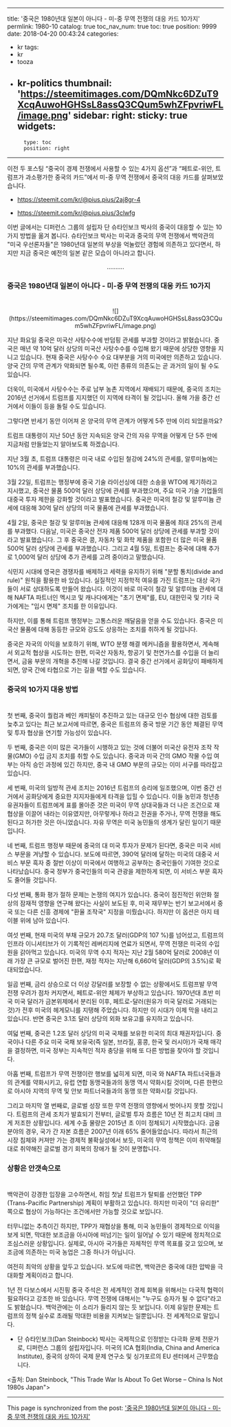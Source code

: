 
---
title: '중국은 1980년대 일본이 아니다 - 미-중 무역 전쟁의 대응 카드 10가지'
permlink: 1980-10
catalog: true
toc_nav_num: true
toc: true
position: 9999
date: 2018-04-20 00:43:24
categories:
- kr
tags:
- kr
- tooza
- kr-politics
thumbnail: 'https://steemitimages.com/DQmNkc6DZuT9XcqAuwoHGHSsL8assQ3CQum5whZFpvriwFL/image.png'
sidebar:
    right:
        sticky: true
widgets:
    -
        type: toc
        position: right
---


이전 두 포스팅 “중국이 경제 전쟁에서 사용할 수 있는 4가지 옵션”과 “페트로-위안, 트럼프가 과소평가한 중국의 카드”에서 미-중 무역 전쟁에서 중국의 대응 카드를 살펴보았습니다. 
  
- https://steemit.com/kr/@pius.pius/2aj8gr-4 

- https://steemit.com/kr/@pius.pius/3clwfg
  
이번 글에서는 디퍼런스 그룹의 설립자 단 슈타인보크 박사의 중국이 대응할 수 있는 10가지 방법을 옮겨 봅니다. 슈타인보크 박사는 미국과 중국의 무역 전쟁에서 백악관의 "미국 우선론자들"은 1980년대 일본의 부상을 억눌렀던 경험에 의존하고 있다면서, 하지만 지금 중국은 예전의 일본 같은 모습이 아니라고 합니다.
  
<center>
..........
</center>
 
### 중국은 1980년대 일본이 아니다 - 미-중 무역 전쟁의 대응 카드 10가지
# 
<center>
![](https://steemitimages.com/DQmNkc6DZuT9XcqAuwoHGHSsL8assQ3CQum5whZFpvriwFL/image.png)
</center>

지난 화요일 중국은 미국산 사탕수수에 반덤핑 관세를 부과할 것이라고 밝혔습니다. 중국은 매년 약 10억 달러 상당의 미국산 사탕수수를 수입해 왔기 때문에 상당한 영향을 지니고 있습니다. 현재 중국은 사탕수수 수요 대부분을 거의 미국에만 의존하고 있습니다. 양국 간의 무역 관계가 악화되면 될수록, 이런 종류의 의존도는 곧 과거의 일이 될 수도 있습니다.
  
더욱이, 미국에서 사탕수수는 주로 남부 농촌 지역에서 재배되기 때문에, 중국의 조치는 2016년 선거에서 트럼프를 지지했던 이 지역에 타격이 될 것입니다. 올해 가을 중간 선거에서 이들이 등을 돌릴 수도 있습니다. 
  
그렇다면 반세기 동안 이어져 온 양국의 무역 관계가 어떻게 5주 만에 이리 되었을까요? 
  
트럼프 대통령이 지난 50년 동안 지속되온 양국 간의 자유 무역을 어떻게 단 5주 만에 지금처럼 만들었는지 알아보도록 하겠습니다. 
  
지난 3월 초, 트럼프 대통령은 미국 내로 수입된 철강에 24%의 관세를, 알루미늄에는 10%의 관세를 부과했습니다.
  
3월 22일, 트럼프는 행정부에 중국 기술 라이선싱에 대한 소송을 WTO에 제기하라고 지시했고, 중국산 물품 500억 달러 상당에 관세를 부과했으며, 주요 미국 기술 기업들의 대중국 투자 제한을 강화할 것이라고 발표했습니다. 중국은 미국의 철강 및 알루미늄 관세에 대응해 30억 달러 상당의 미국 물품에 관세를 부과했습니다.
  
4월 2일, 중국은 철강 및 알루미늄 관세에 대응해 128개 미국 물품에 최대 25%의 관세를 부과했다. 다음날, 미국은 중국산 전자 제품 500억 달러 상당에 관세를 부과할 것이라고 발표했습니다. 그 후 중국은 콩, 자동차 및 화학 제품을 포함한 더 많은 미국 물품 500억 달러 상당에 관세를 부과했습니다. 그리고 4월 5일, 트럼프는 중국에 대해 추가로 1,000억 달러 상당에 추가 관세를 고려 중이라고 말했습니다.
  
식민지 시대에 영국은 경쟁자를 배제하고 세력을 유지하기 위해 "분할 통치(divide and rule)" 원칙을 활용한 바 있습니다. 실질적인 지정학적 여유를 가진 트럼프는 대상 국가들이 서로 상대하도록 만들어 왔습니다. 이것이 바로 미국이 철강 및 알루미늄 관세에 대해 NAFTA 파트너인 멕시코 및 캐나다에게는 "초기 면제"를, EU, 대한민국 및 기타 국가에게는 "임시 면제" 조치를 한 이유입니다. 
  
하지만, 이를 통해 트럼프 행정부는 고통스러운 깨달음을 얻을 수도 있습니다. 중국은 미국산 물품에 대해 동등한 규모와 강도도 상응하는 조치를 취하게 될 것입니다.
  
중국은 자국의 이익을 보호하기 위해, WTO 분쟁 해결 메커니즘을 활용하면서, 계속해서 외교적 협상을 시도하는 한편, 미국산 자동차, 항공기 및 천연가스를 수입을 더 늘리면서, 금융 부문의 개혁을 추진해 나갈 것입니다. 결국 중간 선거에서 공화당이 패배하게 되면, 양국 간에 타협으로 가는 길을 택할 수도 있습니다.
  
### 중국의 10가지 대응 방법
#  
첫 번째, 중국이 퀄컴과 베인 캐피털이 추진하고 있는 대규모 인수 협상에 대한 검토를 늦추고 있다는 최근 보고서에 따르면, 중국은 트럼프의 중국 방문 기간 동안 체결된 무역 및 투자 협상을 연기할 가능성이 있습니다.
  
두 번째, 중국은 이미 많은 국가들이 시행하고 있는 것에 더불어 미국산 유전자 조작 작물(GMO) 수입 금지 조치를 취할 수도 있습니다. 중국과 미국 간의 GMO 작물 수입 여부는 아직 승인 과정에 있긴 하지만, 중국 내 GMO 부문의 규모는 이미 서구를 따라잡고 있습니다.
  
세 번째, 미국의 일방적 관세 조치는 2016년 트럼프의 승리에 일조했으며, 이번 중간 선거에서 공화당에게 중요한 지지자들에게 타격을 입힐 수 있습니다. 이들 농민과 청년층 유권자들이 트럼프에게 표를 몰아준 것은 미국이 무역 상대국들과 더 나은 조건으로 재협상을 이끌어 내라는 이유였지만, 아무렇게나 하라고 전권을 주거나, 무역 전쟁을 해도 된다고 허가한 것은 아니었습니다. 자유 무역은 미국 농민들의 생계가 달린 일이기 때문입니다.
  
네 번째, 트럼프 행정부 때문에 중국의 대 미국 투자가 문제가 된다면, 중국은 미국 서비스 부문을 겨냥할 수 있습니다. 보도에 따르면, 390억 달러에 달하는 미국의 대중국 서비스 부문 흑자 중 절반 이상이 미국에서 여행하고 공부하는 중국인들이 기여한 것으로 나타났습니다. 중국 정부가 중국인들의 미국 관광을 제한하게 되면, 이 서비스 부문 흑자도 줄어들 것입니다.
  
다섯 번째, 통화 평가 절하 문제는 논쟁의 여지가 있습니다. 중국이 점진적인 위안화 절상의 잠재적 영향을 연구해 왔다는 사실이 보도된 후, 미국 재무부는 반기 보고서에서 중국 또는 다른 신흥 경제에 "환율 조작국" 지정을 미뤘습니다. 하지만 이 옵션은 아지 테이블 위에 남아 있습니다.
  
여섯 번째, 현재 미국의 부채 규모가 20.7조 달러(GDP의 107 %)를 넘어섰고, 트럼프의 인프라 이니셔티브가 이 기록적인 레버리지에 연료가 되면서, 무역 전쟁은 미국의 수입원을 갉아먹고 있습니다. 미국의 무역 수지 적자는 지난 2월 580억 달러로 2008년 이래 가장 큰 규모로 벌어진 한편, 재정 적자는 지난해 6,660억 달러(GDP의 3.5%)로 확대되었습니다.

일곱 번째, 금리 상승으로 더 이상 강달러를 보장할 수 없는 상황에서도 트럼프발 무역 전쟁 우려가 점차 커지면서, 페트로-위안 체제가 부상하고 있습니다. 1970년대 초반 미국 미국 달러가 금본위제에서 분리된 이후, 페트로-달러(원유가 미국 달러로 거래되는 것)가 전후 미국의 헤게모니를 지탱해 주었습니다. 하지만 이 시대가 이제 막을 내리고 있습니다. 반면 중국은 3.1조 달러 상당의 외화 보유고를 유지하고 있습니다.
  
여덟 번째, 중국은 1.2조 달러 상당의 미국 국채를 보유한 미국의 최대 채권자입니다. 중국이나 다른 주요 미국 국채 보유국(즉 일본, 브라질, 홍콩, 한국 및 러시아)가 국채 매각을 결정하면, 미국 정부는 지속적인 적자 충당을 위해 또 다른 방법을 찾아야 할 것입니다.
  
아홉 번째, 트럼프가 무역 전쟁이란 행보를 넓히게 되면, 미국 와 NAFTA 파트너국들과의 관계를 약화시키고, 유럽 연합 동맹국들과의 동맹 역시 약화시킬 것이며, 다른 한편으로 아시아 지역의 무역 및 안보 파트너국들과의 동맹 또한 약화시킬 것입니다.
  
그리고 마지막 열 번째로, 글로벌 성장 또한 무역 전쟁의 영향에서 벗어나지 못할 것입니다. 트럼프의 관세 조치가 발효되기 전부터, 글로벌 투자 흐름은 10년 전 최고치 대비 크게 저조한 상황입니다. 세계 수출 물량은 2015년 초 이미 정체되기 시작했습니다. 금융 분야의 경우, 국가 간 자본 흐름은 2007년 이래 65% 줄어들었습니다. 따라서 최근의 시장 침체와 커져만 가는 경제적 불확실성에서 보듯, 미국의 무역 정책은 이미 취약해질 대로 취약해진 글로벌 경기 회복의 장애가 될 것이 분명합니다.
  
### 상황은 안갯속으로
#  
백악관이 강경한 입장을 고수하면서, 취임 첫날 트럼프가 탈퇴를 선언했던 TPP (Trans-Pacific Partnership) 계획이 부활하고 있습니다. 하지만 미국이 "더 유리한" 쪽으로 협상이 가능하다는 조건에서만 가능할 것으로 보입니다.
  
터무니없는 추측이긴 하지만, TPP가 재협상을 통해, 미국 농민들이 경제적으로 이익을 보게 되면, 막대한 보조금을 아시아에 떠넘기는 일이 일어날 수 있기 때문에 정치적으로 조심스러운 상황입니다. 실제로, 아시아 국가들은 자체적인 무역 목표를 갖고 있으며, 보조금에 의존하는 미국 농업은 그중 하나가 아닙니다.
  
여전히 최악의 상황을 앞두고 있습니다. 보도에 따르면, 백악관은 중국에 대한 압박을 극대화할 계획이라고 합니다.
  
1년 전 다보스에서 시진핑 중국 주석은 전 세계적인 경제 회복을 위해서는 다국적 협력이 필요하다고 강조한 바 있습니다. 무역 전쟁에 대해서는 "누구도 승자가 될 수 없다"라고도 밝혔습니다. 백악관에는 이 소리가 들리지 않는 듯 보입니다. 이제 유일한 문제는 트럼프의 정책 실수로 초래될 막대한 비용을 지켜보는 일뿐입니다. 전 세계적으로 말입니다. 
  
- 단 슈타인보크(Dan Steinbock) 박사는 국제적으로 인정받는 다극화 문제 전문가로, 디퍼런스 그룹의 설립자입니다. 미국의 ICA 협회(India, China and America Institute), 중국의 상하이 국제 문제 연구소 및 싱가포르의 EU 센터에서 근무했습니다.
 
<출처: Dan Steinbock, "This Trade War Is About To Get Worse – China Is Not 1980s Japan">

- - -

This page is synchronized from the post: ['중국은 1980년대 일본이 아니다 - 미-중 무역 전쟁의 대응 카드 10가지'](https://steemit.com/@pius.pius/1980-10)
